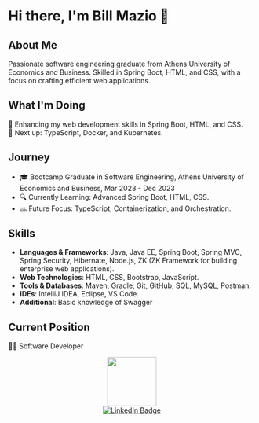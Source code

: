 # Hi there, I'm Bill Mazio 👋

## About Me
Passionate software engineering graduate from Athens University of Economics and Business. Skilled in Spring Boot, HTML, and CSS, with a focus on crafting efficient web applications.

## What I'm Doing
🌱 Enhancing my web development skills in Spring Boot, HTML, and CSS.  
🚀 Next up: TypeScript, Docker, and Kubernetes.

## Journey
- 🎓 Bootcamp Graduate in Software Engineering, Athens University of Economics and Business, Mar 2023 - Dec 2023
- 🔍 Currently Learning: Advanced Spring Boot, HTML, CSS.
- 🔜 Future Focus: TypeScript, Containerization, and Orchestration.

## Skills
- **Languages & Frameworks**: Java, Java EE, Spring Boot, Spring MVC, Spring Security, Hibernate, Node.js, ZK (ZK Framework for building enterprise web applications).
- **Web Technologies**: HTML, CSS, Bootstrap, JavaScript.
- **Tools & Databases**: Maven, Gradle, Git, GitHub, SQL, MySQL, Postman.
- **IDEs**: IntelliJ IDEA, Eclipse, VS Code.
- **Additional**: Basic knowledge of Swagger


## Current Position
👨‍💻 Software Developer

<div align="center">
  <img src="https://media.giphy.com/media/M9gbBd9nbDrOTu1Mqx/giphy.gif" width="100"/>
  <br>
  <a href="https://www.linkedin.com/in/vasileiosmaziotis?lipi=urn%3Ali%3Apage%3Ad_flagship3_profile_view_base_contact_details%3Bq7Rk7A%2F0TXCdDZI%2B9Q29yw%3D%3D">
    <img src="https://img.shields.io/badge/LinkedIn-blue?style=for-the-badge&logo=linkedin&logoColor=white" alt="LinkedIn Badge"/>
  </a>
</div>
